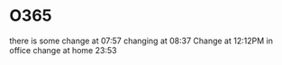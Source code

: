 # O365
there is some change at 07:57
changing at 08:37
Change at 12:12PM in office
change at home 23:53